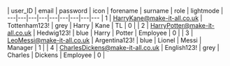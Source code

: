 | user_ID | email | password | icon | forename | surname | role | lightmode |
---|---|---|---|---|---|---|---|---
| 1 | HarryKane@make-it-all.co.uk      | Tottenham123! | grey | Harry    | Kane    | TL       |         0 |
|       2 | HarryPotter@make-it-all.co.uk    | Hedwig123! | blue | Harry    | Potter  | Employee |         0 |
|       3 | LeoMessi@make-it-all.co.uk       | Argentina123! | blue | Lionel   | Messi   | Manager  |         1 |
|       4 | CharlesDickens@make-it-all.co.uk | English123! | grey | Charles  | Dickens | Employee |         0 |
